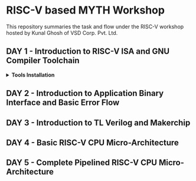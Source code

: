 # RISC-V based MYTH Workshop

This repository summaries the task and flow under the RISC-V workshop hosted by Kunal Ghosh of VSD Corp. Pvt. Ltd. 


## DAY 1 - Introduction to RISC-V ISA and GNU Compiler Toolchain

<details>
<summary><strong>Tools Installation</strong></summary>

Under this section, we go over the necessary tool installations for RISC-V based MYTH workshop. The system used is Zorin OS 16.3, and kernel version - 5.15.0-50-generic.

```bash
sudo apt install libboost-all-dev
git clone https://github.com/kunalg123/riscv_workshop_collaterals.git
cd riscv_workshop_collaterals
chmod +x run.sh
./run.sh
```



 
</details>



## DAY 2 - Introduction to Application Binary Interface and Basic Error Flow

## DAY 3 - Introduction to TL Verilog and Makerchip

## DAY 4 - Basic RISC-V CPU Micro-Architecture
 
## DAY 5 - Complete Pipelined RISC-V CPU Micro-Architecture


